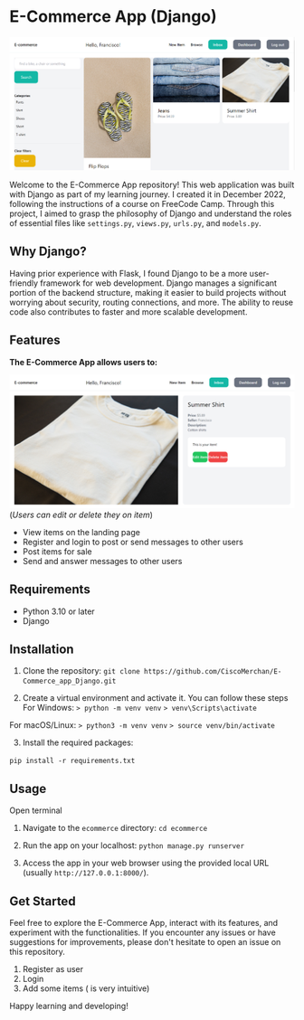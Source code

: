
# E-Commerce App (Django)

![E-Commerce_App](./assets/e-commerce_Django/ecommerce02.png)


Welcome to the E-Commerce App repository! This web application was built with Django as part of my learning journey. I created it in December 2022, following the instructions of a course on FreeCode Camp. Through this project, I aimed to grasp the philosophy of Django and understand the roles of essential files like `settings.py`, `views.py`, `urls.py`, and `models.py`.

## Why Django?

Having prior experience with Flask, I found Django to be a more user-friendly framework for web development. Django manages a significant portion of the backend structure, making it easier to build projects without worrying about security, routing connections, and more. The ability to reuse code also contributes to faster and more scalable development.

## Features

**The E-Commerce App allows users to:**

![E-Commerce App](./assets/e-commerce_Django/ecommerce01.png)
      (*Users can edit or delete they on item*)
- View items on the landing page
- Register and login to post or send messages to other users
- Post items for sale
- Send and answer messages to other users

## Requirements

- Python 3.10 or later
- Django

## Installation

1. Clone the repository:
`git clone https://github.com/CiscoMerchan/E-Commerce_app_Django.git`


2. Create a virtual environment and activate it. You can follow these steps
For Windows:
```> python -m venv venv```
```> venv\Scripts\activate```
   
For macOS/Linux:
```> python3 -m venv venv```
```> source venv/bin/activate```


3. Install the required packages:

```pip install -r requirements.txt```


## Usage
Open terminal

1. Navigate to the `ecommerce` directory: `cd ecommerce`
  
2. Run the app on your localhost:
   ```python manage.py runserver```

3. Access the app in your web browser using the provided local URL (usually `http://127.0.0.1:8000/`).

## Get Started

Feel free to explore the E-Commerce App, interact with its features, and experiment with the functionalities. If you encounter any issues or have suggestions for improvements, please don't hesitate to open an issue on this repository.
1. Register as user
2. Login
3. Add some items ( is very intuitive)

Happy learning and developing!




  
 



